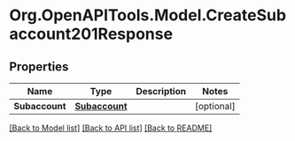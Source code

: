 # Org.OpenAPITools.Model.CreateSubaccount201Response

## Properties

Name | Type | Description | Notes
------------ | ------------- | ------------- | -------------
**Subaccount** | [**Subaccount**](Subaccount.md) |  | [optional] 

[[Back to Model list]](../README.md#documentation-for-models) [[Back to API list]](../README.md#documentation-for-api-endpoints) [[Back to README]](../README.md)

